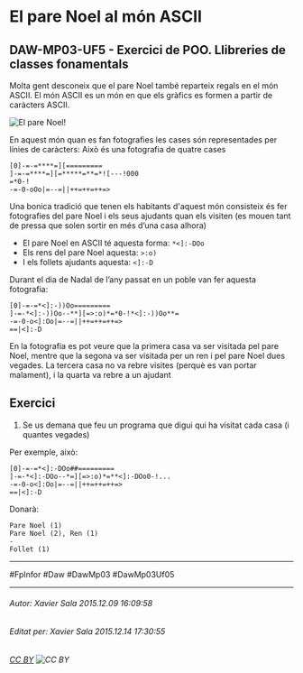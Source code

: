 # El pare Noel al món ASCII
## DAW-MP03-UF5 - Exercici de POO. Llibreries de classes fonamentals
Molta gent desconeix que el pare Noel també reparteix regals en el món ASCII.  El món ASCII es un món en que els gràfics es formen a partir de caràcters ASCII. 

![El pare Noel!](https://raw.githubusercontent.com/utrescu/pyEstira/master/README/noel3.png "El pare Noel en el món ASCII")

En aquest món quan es fan fotografies les cases són representades per línies de caràcters: Això és una fotografia de quatre cases

    [0]-=-=****=][=========
    ]-=-=****=][=*****=**=*![---!000
    =*0-!
    -=-0-oOo|=--=||++=++=++=>

Una bonica tradició que tenen els habitants d'aquest món consisteix és fer fotografies del pare Noel i els seus ajudants quan els visiten (es mouen tant de pressa que solen sortir en més d’una casa alhora)

- El pare Noel en ASCII té aquesta forma: `*<]:-DOo`  
- Els rens del pare Noel aquesta: `>:o)`  
- I els follets ajudants aquesta: `<]:-D`  

Durant el dia de Nadal de l’any passat en un poble van fer aquesta fotografia: 

    [0]-=-=*<]:-))Oo=========  
    ]-=-*<]:-))Oo--**][=>:o)*=*0-!*<]:-))Oo**=  
    -=-0-o<]:Oo|=--=||++=++=++=>  
    ==|<]:-D  

En la fotografia es pot veure que la primera casa va ser visitada pel pare Noel, mentre que la segona va ser visitada per un ren i pel pare Noel dues vegades. La tercera casa no va rebre visites (perquè es van portar malament), i la quarta va rebre a un ajudant

Exercici
-------------------
1. Se us demana que feu un programa que digui qui ha visitat cada casa (i quantes vegades)

Per exemple, això: 

    [0]-=-=*<]:-DOo##=========
    ]-=-*<]:-DOo--*=][=>:o)*=**<]:-DOo0-!...
    -=-0-o<]:Oo|=--=||++=++=++=>
    ==|<]:-D

Donarà:

    Pare Noel (1)
    Pare Noel (2), Ren (1)
    -
    Follet (1)



---

#FpInfor #Daw #DawMp03 #DawMp03Uf05

---

###### Autor: Xavier Sala 2015.12.09 16:09:58
###### Editat per: Xavier Sala 2015.12.14 17:30:55
###### [CC BY](https://creativecommons.org/licenses/by/4.0/) ![CC BY](https://licensebuttons.net/l/by/3.0/80x15.png)
